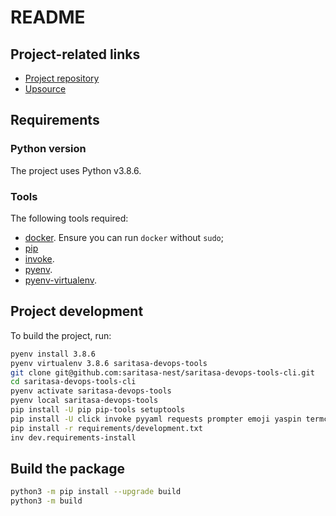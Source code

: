 # README

## Project-related links

* [Project repository](https://github.com/saritasa-nest/saritasa-devops-tools-cli)
* [Upsource]()

## Requirements

### Python version

The project uses Python v3.8.6.

### Tools

The following tools required:
  * [docker](https://docs.docker.com/install/).
    Ensure you can run `docker` without `sudo`;
  * [pip](https://pypi.org/project/pip/)
  * [invoke](https://pypi.org/project/invoke/).
  * [pyenv](https://github.com/pyenv/pyenv).
  * [pyenv-virtualenv](https://github.com/pyenv/pyenv-virtualenv).    

## Project development

To build the project, run:

```bash
pyenv install 3.8.6
pyenv virtualenv 3.8.6 saritasa-devops-tools
git clone git@github.com:saritasa-nest/saritasa-devops-tools-cli.git
cd saritasa-devops-tools-cli
pyenv activate saritasa-devops-tools
pyenv local saritasa-devops-tools
pip install -U pip pip-tools setuptools
pip install -U click invoke pyyaml requests prompter emoji yaspin termcolor
pip install -r requirements/development.txt
inv dev.requirements-install
```

## Build the package

```bash
python3 -m pip install --upgrade build
python3 -m build
```